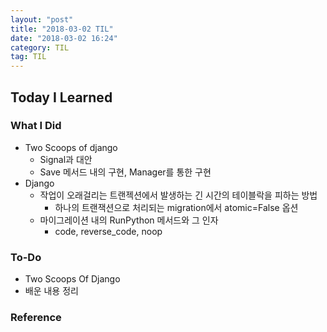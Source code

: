 ```yaml
---
layout: "post"
title: "2018-03-02 TIL"
date: "2018-03-02 16:24"
category: TIL
tag: TIL
---
```


## Today I Learned

### What I Did

- Two Scoops of django
  - Signal과 대안
  - Save 메서드 내의 구현, Manager를 통한 구현
- Django
  - 작업이 오래걸리는 트랜젝션에서 발생하는 긴 시간의 테이블락을 피하는 방법
    - 하나의 트랜잭션으로 처리되는 migration에서 atomic=False 옵션
  - 마이그레이션 내의 RunPython 메서드와 그 인자
    - code, reverse_code, noop

### To-Do

* Two Scoops Of Django
* 배운 내용 정리

### Reference
